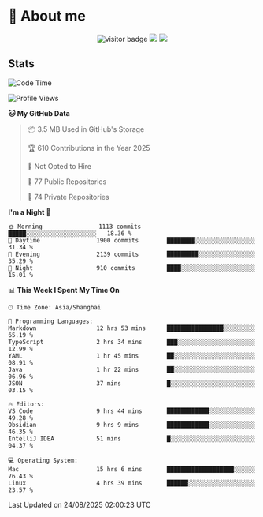<!-- ![](https://youpai.roccoshi.top/img/20200804214216.png) -->

# 🧐 About me
 
<p align="center">
<img src="https://visitor-badge.laobi.icu/badge?page_id=Lincest.Lincest&title=hits" alt="visitor badge"/>
<a href="mailto:imroccoshi@gmail.com"><img src="https://img.shields.io/badge/gmail-imroccoshi%40gmail.com-red"></a>
<a href="https://blog.roccoshi.top"><img src="https://img.shields.io/badge/blog-roccoshi-green"></a>
</p>

## Stats

<!--START_SECTION:waka-->
![Code Time](http://img.shields.io/badge/Code%20Time-2%2C679%20hrs%2024%20mins-blue)

![Profile Views](http://img.shields.io/badge/Profile%20Views-0-blue)

**🐱 My GitHub Data** 

> 📦 3.5 MB Used in GitHub's Storage 
 > 
> 🏆 610 Contributions in the Year 2025
 > 
> 🚫 Not Opted to Hire
 > 
> 📜 77 Public Repositories 
 > 
> 🔑 74 Private Repositories 
 > 
**I'm a Night 🦉** 

```text
🌞 Morning                1113 commits        █████░░░░░░░░░░░░░░░░░░░░   18.36 % 
🌆 Daytime                1900 commits        ████████░░░░░░░░░░░░░░░░░   31.34 % 
🌃 Evening                2139 commits        █████████░░░░░░░░░░░░░░░░   35.29 % 
🌙 Night                  910 commits         ████░░░░░░░░░░░░░░░░░░░░░   15.01 % 
```


📊 **This Week I Spent My Time On** 

```text
🕑︎ Time Zone: Asia/Shanghai

💬 Programming Languages: 
Markdown                 12 hrs 53 mins      ████████████████░░░░░░░░░   65.19 % 
TypeScript               2 hrs 34 mins       ███░░░░░░░░░░░░░░░░░░░░░░   12.99 % 
YAML                     1 hr 45 mins        ██░░░░░░░░░░░░░░░░░░░░░░░   08.91 % 
Java                     1 hr 22 mins        ██░░░░░░░░░░░░░░░░░░░░░░░   06.96 % 
JSON                     37 mins             █░░░░░░░░░░░░░░░░░░░░░░░░   03.15 % 

🔥 Editors: 
VS Code                  9 hrs 44 mins       ████████████░░░░░░░░░░░░░   49.28 % 
Obsidian                 9 hrs 9 mins        ████████████░░░░░░░░░░░░░   46.35 % 
IntelliJ IDEA            51 mins             █░░░░░░░░░░░░░░░░░░░░░░░░   04.37 % 

💻 Operating System: 
Mac                      15 hrs 6 mins       ███████████████████░░░░░░   76.43 % 
Linux                    4 hrs 39 mins       ██████░░░░░░░░░░░░░░░░░░░   23.57 % 
```


 Last Updated on 24/08/2025 02:00:23 UTC
<!--END_SECTION:waka-->


